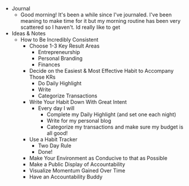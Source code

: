 - Journal
    - Good morning! It's been a while since I've journaled. I've been meaning to make time for it but my morning routine has been very scattered so I haven't. Id really like to get
- Ideas & Notes
    - How to Be Incredibly Consistent
        - Choose 1-3 Key Result Areas
            - Entrepreneurship
            - Personal Branding
            - Finances
        - Decide on the Easiest & Most Effective Habit to Accompany Those KRs
            - Do Daily Highlight
            - Write
            - Categorize Transactions
        - Write Your Habit Down With Great Intent
            - Every day I will
                - Complete my Daily Highlight (and set one each night)
                - Write for my personal blog
                - Categorize my transactions and make sure my budget is all good!
        - Use a Habit Tracker
            - Two Day Rule
            - Done!
        - Make Your Environment as Conducive to that as Possible
        - Make a Public Display of Accountability
        - Visualize Momentum Gained Over Time
        - Have an Accountability Buddy
